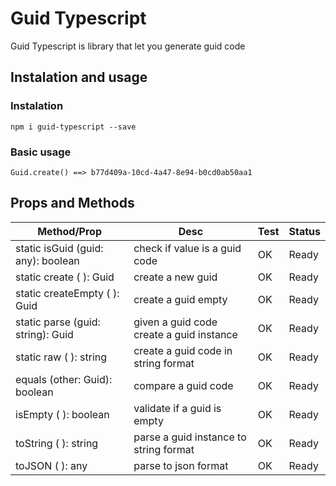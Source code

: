 # Guid Typescript

Guid Typescript is library that let you generate guid code

## Instalation and usage
### Instalation

```
npm i guid-typescript --save
```

### Basic usage

```
Guid.create() ==> b77d409a-10cd-4a47-8e94-b0cd0ab50aa1

```

## Props and Methods

| Method/Prop | Desc | Test | Status |
|---|---|---|---|
| static isGuid (guid: any): boolean | check if value is a guid code | OK | Ready |
| static create ( ): Guid | create a new guid | OK | Ready |
| static createEmpty ( ): Guid | create a guid empty | OK | Ready |
| static parse (guid: string): Guid | given a guid code create a guid instance  | OK | Ready |
| static raw ( ): string | create a guid code in string format  | OK | Ready |
| equals (other: Guid): boolean | compare a guid code | OK | Ready |
| isEmpty ( ): boolean | validate if a guid is empty  | OK | Ready |
| toString ( ): string | parse a guid instance to string format  | OK | Ready |
| toJSON ( ): any | parse to json format  | OK | Ready |


